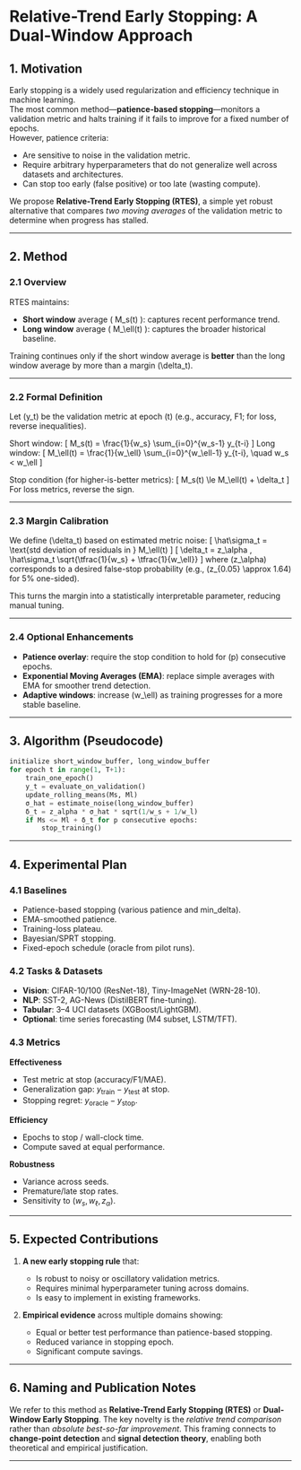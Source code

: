 # Relative-Trend Early Stopping: A Dual-Window Approach

## 1. Motivation
Early stopping is a widely used regularization and efficiency technique in machine learning.  
The most common method—**patience-based stopping**—monitors a validation metric and halts training if it fails to improve for a fixed number of epochs.  
However, patience criteria:
- Are sensitive to noise in the validation metric.
- Require arbitrary hyperparameters that do not generalize well across datasets and architectures.
- Can stop too early (false positive) or too late (wasting compute).

We propose **Relative-Trend Early Stopping (RTES)**, a simple yet robust alternative that compares *two moving averages* of the validation metric to determine when progress has stalled.

---

## 2. Method

### 2.1 Overview
RTES maintains:
- **Short window** average \( M_s(t) \): captures recent performance trend.
- **Long window** average \( M_\ell(t) \): captures the broader historical baseline.

Training continues only if the short window average is **better** than the long window average by more than a margin \(\delta_t\).

---

### 2.2 Formal Definition
Let \(y_t\) be the validation metric at epoch \(t\) (e.g., accuracy, F1; for loss, reverse inequalities).

Short window:
\[
M_s(t) = \frac{1}{w_s} \sum_{i=0}^{w_s-1} y_{t-i}
\]
Long window:
\[
M_\ell(t) = \frac{1}{w_\ell} \sum_{i=0}^{w_\ell-1} y_{t-i}, \quad w_s < w_\ell
\]

Stop condition (for higher-is-better metrics):
\[
M_s(t) \le M_\ell(t) + \delta_t
\]
For loss metrics, reverse the sign.

---

### 2.3 Margin Calibration
We define \(\delta_t\) based on estimated metric noise:
\[
\hat\sigma_t = \text{std deviation of residuals in } M_\ell(t)
\]
\[
\delta_t = z_\alpha \, \hat\sigma_t \sqrt{\tfrac{1}{w_s} + \tfrac{1}{w_\ell}}
\]
where \(z_\alpha\) corresponds to a desired false-stop probability (e.g., \(z_{0.05} \approx 1.64\) for 5% one-sided).

This turns the margin into a statistically interpretable parameter, reducing manual tuning.

---

### 2.4 Optional Enhancements
- **Patience overlay**: require the stop condition to hold for \(p\) consecutive epochs.
- **Exponential Moving Averages (EMA)**: replace simple averages with EMA for smoother trend detection.
- **Adaptive windows**: increase \(w_\ell\) as training progresses for a more stable baseline.

---

## 3. Algorithm (Pseudocode)

```python
initialize short_window_buffer, long_window_buffer
for epoch t in range(1, T+1):
    train_one_epoch()
    y_t = evaluate_on_validation()
    update_rolling_means(Ms, Ml)
    σ_hat = estimate_noise(long_window_buffer)
    δ_t = z_alpha * σ_hat * sqrt(1/w_s + 1/w_l)
    if Ms <= Ml + δ_t for p consecutive epochs:
        stop_training()
````

---

## 4. Experimental Plan

### 4.1 Baselines

* Patience-based stopping (various patience and min\_delta).
* EMA-smoothed patience.
* Training-loss plateau.
* Bayesian/SPRT stopping.
* Fixed-epoch schedule (oracle from pilot runs).

### 4.2 Tasks & Datasets

* **Vision**: CIFAR-10/100 (ResNet-18), Tiny-ImageNet (WRN-28-10).
* **NLP**: SST-2, AG-News (DistilBERT fine-tuning).
* **Tabular**: 3–4 UCI datasets (XGBoost/LightGBM).
* **Optional**: time series forecasting (M4 subset, LSTM/TFT).

### 4.3 Metrics

**Effectiveness**

* Test metric at stop (accuracy/F1/MAE).
* Generalization gap: $y_\text{train} - y_\text{test}$ at stop.
* Stopping regret: $y_\text{oracle} - y_\text{stop}$.

**Efficiency**

* Epochs to stop / wall-clock time.
* Compute saved at equal performance.

**Robustness**

* Variance across seeds.
* Premature/late stop rates.
* Sensitivity to $(w_s, w_\ell, z_\alpha)$.

---

## 5. Expected Contributions

1. **A new early stopping rule** that:

   * Is robust to noisy or oscillatory validation metrics.
   * Requires minimal hyperparameter tuning across domains.
   * Is easy to implement in existing frameworks.

2. **Empirical evidence** across multiple domains showing:

   * Equal or better test performance than patience-based stopping.
   * Reduced variance in stopping epoch.
   * Significant compute savings.

---

## 6. Naming and Publication Notes

We refer to this method as **Relative-Trend Early Stopping (RTES)** or **Dual-Window Early Stopping**.
The key novelty is the *relative trend comparison* rather than *absolute best-so-far improvement*.
This framing connects to **change-point detection** and **signal detection theory**, enabling both theoretical and empirical justification.

---

